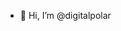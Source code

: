 - 👋 Hi, I’m @digitalpolar

<!---
digitalpolar/digitalpolar is a ✨ special ✨ repository because its `README.md` (this file) appears on your GitHub profile.
You can click the Preview link to take a look at your changes.
--->
